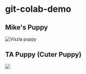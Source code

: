 # git-colab-demo

## Mike's Puppy

![Viszla puppy](https://cdn.akc.org/Marketplace/Breeds/Vizsla_SERP.jpg)

## TA Puppy (Cuter Puppy)
![](http://cuteomatic.com/wp-content/uploads/2013/06/cute-puppies-puppies-and-more-31104113-1024-768.jpg)
